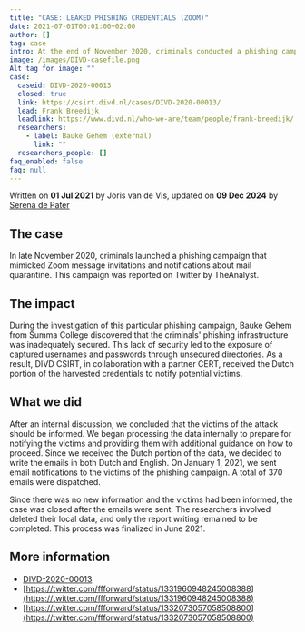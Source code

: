 ```yaml
---
title: "CASE: LEAKED PHISHING CREDENTIALS (ZOOM)"
date: 2021-07-01T00:01:00+02:00
author: []
tag: case
intro: At the end of November 2020, criminals conducted a phishing campaign that mimicked Zoom message invites and notifications about mail quarantine. On January 1, 2021, email notifications were sent to the victims of this phishing scheme. In total, 370 emails were distributed.
image: /images/DIVD-casefile.png
Alt tag for image: ""
case:
  caseid: DIVD-2020-00013
  closed: true
  link: https://csirt.divd.nl/cases/DIVD-2020-00013/
  lead: Frank Breedijk
  leadlink: https://www.divd.nl/who-we-are/team/people/frank-breedijk/
  researchers:
    - label: Bauke Gehem (external)
      link: ""
  researchers_people: []
faq_enabled: false
faq: null
---
```

Written on **01 Jul 2021** by Joris van de Vis, updated on **09 Dec 2024** by [Serena de Pater](https://www.divd.nl/who-we-are/team/people/serena-de-pater/)

## The case

In late November 2020, criminals launched a phishing campaign that mimicked Zoom message invitations and notifications about mail quarantine. This campaign was reported on Twitter by TheAnalyst.

## The impact

During the investigation of this particular phishing campaign, Bauke Gehem from Summa College discovered that the criminals' phishing infrastructure was inadequately secured. This lack of security led to the exposure of captured usernames and passwords through unsecured directories. As a result, DIVD CSIRT, in collaboration with a partner CERT, received the Dutch portion of the harvested credentials to notify potential victims.

## What we did

After an internal discussion, we concluded that the victims of the attack should be informed. We began processing the data internally to prepare for notifying the victims and providing them with additional guidance on how to proceed. Since we received the Dutch portion of the data, we decided to write the emails in both Dutch and English. On January 1, 2021, we sent email notifications to the victims of the phishing campaign. A total of 370 emails were dispatched.

Since there was no new information and the victims had been informed, the case was closed after the emails were sent. The researchers involved deleted their local data, and only the report writing remained to be completed. This process was finalized in June 2021.

## More information

- [DIVD-2020-00013](https://csirt.divd.nl/cases/DIVD-2020-00013/)
- [https://twitter.com/ffforward/status/1331960948245008388](https://twitter.com/ffforward/status/1331960948245008388)
- [https://twitter.com/ffforward/status/1332073057058508800](https://twitter.com/ffforward/status/1332073057058508800)
